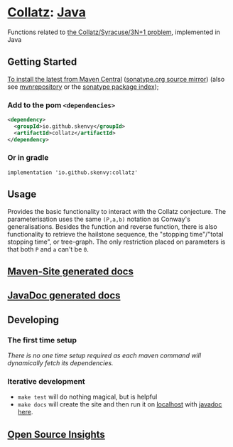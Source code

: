 # [Collatz](https://github.com/Skenvy/Collatz): [Java](https://github.com/Skenvy/Collatz/tree/main/java)
Functions related to [the Collatz/Syracuse/3N+1 problem](https://en.wikipedia.org/wiki/Collatz_conjecture), implemented in Java
## Getting Started
[To install the latest from Maven Central](https://repo1.maven.org/maven2/io/github/skenvy/collatz/) ([sonatype.org source mirror](https://s01.oss.sonatype.org/content/repositories/releases/io/github/skenvy/collatz/)) (also see [mvnrepository](https://mvnrepository.com/artifact/io.github.skenvy/collatz) or the [sonatype package index](https://search.maven.org/artifact/io.github.skenvy/collatz));
### Add to the pom `<dependencies>`
```xml
<dependency>
  <groupId>io.github.skenvy</groupId>
  <artifactId>collatz</artifactId>
</dependency>
```
### Or in gradle
```
implementation 'io.github.skenvy:collatz'
```
## Usage
Provides the basic functionality to interact with the Collatz conjecture.
The parameterisation uses the same `(P,a,b)` notation as Conway's generalisations.
Besides the function and reverse function, there is also functionality to retrieve the hailstone sequence, the "stopping time"/"total stopping time", or tree-graph. 
The only restriction placed on parameters is that both `P` and `a` can't be `0`.
## [Maven-Site generated docs](https://skenvy.github.io/Collatz/java)
## [JavaDoc generated docs](https://skenvy.github.io/Collatz/java/apidocs/io/github/skenvy/package-summary.html)
## Developing
### The first time setup
_There is no one time setup required as each maven command will dynamically fetch its dependencies._
### Iterative development
* `make test` will do nothing magical, but is helpful
* `make docs` will create the site and then run it on [localhost](http://localhost:8080) with [javadoc here](http://localhost:8080/apidocs/io/github/skenvy/package-summary.html).
## [Open Source Insights](https://deps.dev/maven/io.github.skenvy%3Acollatz)
